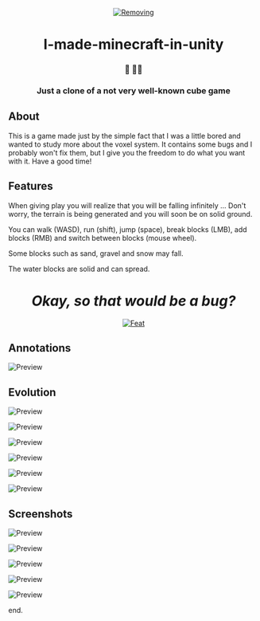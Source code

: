 <p align="center">
  <a href="https://github.com/BrunoS3D">
    <img alt="Removing" src="./samples/removing.gif" />
  </a>
</p>
<h1 align="center">
  I-made-minecraft-in-unity
</h1>

<h3 align="center">
  🧱 🚀🧱
</h3>
<h3 align="center">
  Just a clone of a not very well-known cube game
</h3>

## About

This is a game made just by the simple fact that I was a little bored and wanted to study more about the voxel system. It contains some bugs and I probably won't fix them, but I give you the freedom to do what you want with it.
Have a good time!

## Features

When giving play you will realize that you will be falling infinitely ... Don't worry, the terrain is being generated and you will soon be on solid ground.

You can walk (WASD), run (shift), jump (space), break blocks (LMB), add blocks (RMB) and switch between blocks (mouse wheel).

Some blocks such as sand, gravel and snow may fall.

The water blocks are solid and can spread.

<h1 align="center">
    <i>Okay, so that would be a bug?</i>
</h1>
<p align="center">
  <a href="https://github.com/BrunoS3D">
    <img alt="Feat" src="https://media.giphy.com/media/gLWGpLMLxG6tkd1ovZ/giphy.gif" />
  </a>
</p>

## Annotations

![Preview](./samples/testcraft.png)

## Evolution

![Preview](./samples/1.png)

![Preview](./samples/2.png)

![Preview](./samples/3.png)

![Preview](./samples/4.png)

![Preview](./samples/5.png)

![Preview](./samples/6.png)

## Screenshots

![Preview](./samples/Screenshot_2.png)

![Preview](./samples/Screenshot_3.png)

![Preview](./samples/Screenshot_4.png)

![Preview](./samples/Screenshot_5.png)

![Preview](./samples/Screenshot_6.png)

end.
